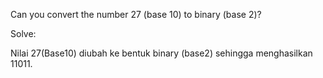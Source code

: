 Can you convert the number 27 (base 10) to binary (base 2)? 

Solve:

Nilai 27(Base10) diubah ke bentuk binary (base2) sehingga menghasilkan 11011.
